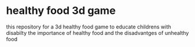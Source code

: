 # healthy food 3d game
 this repository for a 3d healthy food game to educate childrens with disabilty the importance of healthy food and the disadvantges of unhealthy food
